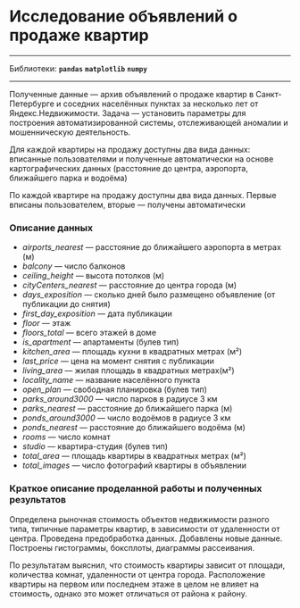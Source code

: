 # Исследование объявлений о продаже квартир

---

Библиотеки:
**`pandas`**  **`matplotlib`**  **`numpy`**

---

Полученные данные — архив объявлений о продаже квартир в Санкт-Петербурге и соседних населённых пунктах за несколько лет от Яндекс.Недвижимости. Задача — установить параметры для построения автоматизированной системы, отслеживающей аномалии и мошенническую деятельность.

Для каждой квартиры на продажу доступны два вида данных: вписанные пользователями и полученные автоматически на основе картографических данных (расстояние до центра, аэропорта, ближайшего парка и водоёма)

По каждой квартире на продажу доступны два вида данных. Первые вписаны пользователем, вторые — получены автоматически

### Описание данных

- *airports_nearest* — расстояние до ближайшего аэропорта в метрах (м)
- *balcony* — число балконов
- *ceiling_height* — высота потолков (м)
- *cityCenters_nearest* — расстояние до центра города (м)
- *days_exposition* — сколько дней было размещено объявление (от публикации до снятия)
- *first_day_exposition* — дата публикации
- *floor* — этаж
- *floors_total* — всего этажей в доме
- *is_apartment* — апартаменты (булев тип)
- *kitchen_area* — площадь кухни в квадратных метрах (м²)
- *last_price* — цена на момент снятия с публикации
- *living_area* — жилая площадь в квадратных метрах(м²)
- *locality_name* — название населённого пункта
- *open_plan* — свободная планировка (булев тип)
- *parks_around3000* — число парков в радиусе 3 км
- *parks_nearest* — расстояние до ближайшего парка (м)
- *ponds_around3000* — число водоёмов в радиусе 3 км
- *ponds_nearest* — расстояние до ближайшего водоёма (м)
- *rooms* — число комнат
- *studio* — квартира-студия (булев тип)
- *total_area* — площадь квартиры в квадратных метрах (м²)
- *total_images* — число фотографий квартиры в объявлении

### Краткое описание проделанной работы и полученных результатов

Определена рыночная стоимость объектов недвижимости разного типа, типичные параметры квартир, в зависимости от удаленности от центра. Проведена предобработка данных. Добавлены новые данные. Построены гистограммы, боксплоты, диаграммы рассеивания.

По результатам выяснил, что стоимость квартиры зависит от площади, количества комнат, удаленности от центра города. Расположение квартиры на первом или последнем этаже в целом не влияет на стоимость, однако это может отличаться от района к району.
